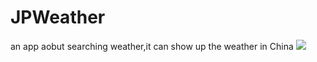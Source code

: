 # JPWeather
an app aobut searching weather,it can show up the weather in China
![](JPWeather/weather.gif)

